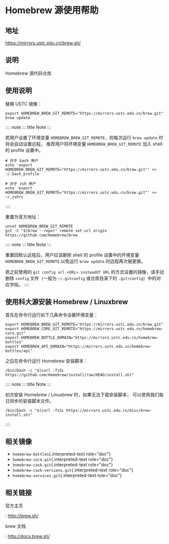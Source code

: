 # Homebrew 源使用帮助

## 地址

<https://mirrors.ustc.edu.cn/brew.git/>

## 说明

Homebrew 源代码仓库

## 使用说明

替换 USTC 镜像：

    export HOMEBREW_BREW_GIT_REMOTE="https://mirrors.ustc.edu.cn/brew.git"
    brew update

:::: note
::: title
Note
:::

若用户设置了环境变量 `HOMEBREW_BREW_GIT_REMOTE`，则每次运行
`brew update` 时将会自动设置远程。 推荐用户将环境变量
`HOMEBREW_BREW_GIT_REMOTE` 加入 shell 的 profile 设置中。

    # 对于 bash 用户
    echo 'export HOMEBREW_BREW_GIT_REMOTE="https://mirrors.ustc.edu.cn/brew.git"' >> ~/.bash_profile

    # 对于 zsh 用户
    echo 'export HOMEBREW_BREW_GIT_REMOTE="https://mirrors.ustc.edu.cn/brew.git"' >> ~/.zshrc
::::

重置为官方地址：

    unset HOMEBREW_BREW_GIT_REMOTE
    git -C "$(brew --repo)" remote set-url origin https://github.com/Homebrew/brew

:::: note
::: title
Note
:::

重置回默认远程后，用户应该删除 shell 的 profile 设置中的环境变量
`HOMEBREW_BREW_GIT_REMOTE` 以免运行 `brew update` 时远程再次被更换。

若之前使用的 `git config url.<URL>.insteadOf URL`
的方式设置的镜像，请手动删除 `config` 文件（一般为 `~/.gitconfig`
或仓库目录下的 `.git/config`）中的对应字段。
::::

## 使用科大源安装 Homebrew / Linuxbrew

首先在命令行运行如下几条命令设置环境变量：

    export HOMEBREW_BREW_GIT_REMOTE="https://mirrors.ustc.edu.cn/brew.git"
    export HOMEBREW_CORE_GIT_REMOTE="https://mirrors.ustc.edu.cn/homebrew-core.git"
    export HOMEBREW_BOTTLE_DOMAIN="https://mirrors.ustc.edu.cn/homebrew-bottles"
    export HOMEBREW_API_DOMAIN="https://mirrors.ustc.edu.cn/homebrew-bottles/api"

之后在命令行运行 Homebrew 安装脚本：

    /bin/bash -c "$(curl -fsSL https://github.com/Homebrew/install/raw/HEAD/install.sh)"

:::: note
::: title
Note
:::

初次安装 Homebrew / Linuxbrew 时，如果无法下载安装脚本，
可以使用我们每日同步的安装脚本文件。

    /bin/bash -c "$(curl -fsSL https://mirrors.ustc.edu.cn/misc/brew-install.sh)"
::::

## 相关镜像

-   `homebrew-bottles`{.interpreted-text role="doc"}
-   `homebrew-core.git`{.interpreted-text role="doc"}
-   `homebrew-cask.git`{.interpreted-text role="doc"}
-   `homebrew-cask-versions.git`{.interpreted-text role="doc"}
-   `homebrew-services.git`{.interpreted-text role="doc"}

## 相关链接

官方主页

:   <http://brew.sh/>

brew 文档

:   <http://docs.brew.sh/>
